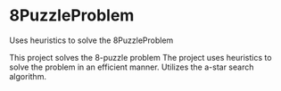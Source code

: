 # 8PuzzleProblem
Uses heuristics to solve the 8PuzzleProblem

This project solves the 8-puzzle problem
The project uses heuristics to solve the problem in an efficient manner.
Utilizes the a-star search algorithm.
